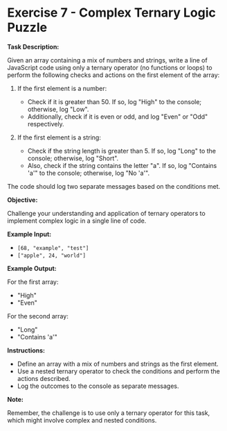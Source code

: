 # Exercise 7 - Complex Ternary Logic Puzzle

**Task Description:**

Given an array containing a mix of numbers and strings, write a line of JavaScript code using only a ternary operator (no functions or loops) to perform the following checks and actions on the first element of the array:

1. If the first element is a number:

   - Check if it is greater than 50. If so, log "High" to the console; otherwise, log "Low".
   - Additionally, check if it is even or odd, and log "Even" or "Odd" respectively.

2. If the first element is a string:
   - Check if the string length is greater than 5. If so, log "Long" to the console; otherwise, log "Short".
   - Also, check if the string contains the letter "a". If so, log "Contains 'a'" to the console; otherwise, log "No 'a'".

The code should log two separate messages based on the conditions met.

**Objective:**

Challenge your understanding and application of ternary operators to implement complex logic in a single line of code.

**Example Input:**

- `[68, "example", "test"]`
- `["apple", 24, "world"]`

**Example Output:**

For the first array:

- "High"
- "Even"

For the second array:

- "Long"
- "Contains 'a'"

**Instructions:**

- Define an array with a mix of numbers and strings as the first element.
- Use a nested ternary operator to check the conditions and perform the actions described.
- Log the outcomes to the console as separate messages.

**Note:**

Remember, the challenge is to use only a ternary operator for this task, which might involve complex and nested conditions.
